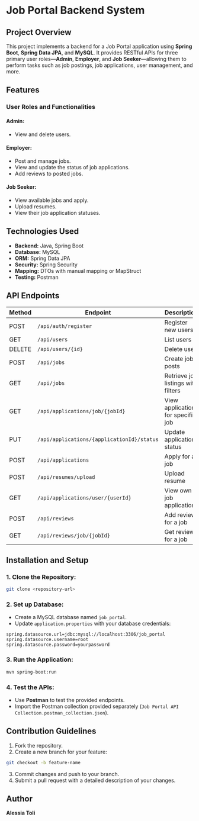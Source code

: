 # Job Portal Backend System

## Project Overview
This project implements a backend for a Job Portal application using **Spring Boot**, **Spring Data JPA**, and **MySQL**. It provides RESTful APIs for three primary user roles—**Admin**, **Employer**, and **Job Seeker**—allowing them to perform tasks such as job postings, job applications, user management, and more.

## Features
### User Roles and Functionalities

#### Admin:
- View and delete users.

#### Employer:
- Post and manage jobs.
- View and update the status of job applications.
- Add reviews to posted jobs.

#### Job Seeker:
- View available jobs and apply.
- Upload resumes.
- View their job application statuses.

## Technologies Used
- **Backend:** Java, Spring Boot
- **Database:** MySQL
- **ORM:** Spring Data JPA
- **Security:** Spring Security
- **Mapping:** DTOs with manual mapping or MapStruct
- **Testing:** Postman

## API Endpoints

| Method | Endpoint                               | Description                              | Role             |
|--------|----------------------------------------|------------------------------------------|------------------|
| POST   | `/api/auth/register`                   | Register new users                       | All Users        |
| GET    | `/api/users`                           | List users                               | Admin Only       |
| DELETE | `/api/users/{id}`                      | Delete user                              | Admin Only       |
| POST   | `/api/jobs`                            | Create job posts                         | Employer/Admin   |
| GET    | `/api/jobs`                            | Retrieve job listings with filters       | All Users        |
| GET    | `/api/applications/job/{jobId}`        | View applications for specific job       | Employer/Admin   |
| PUT    | `/api/applications/{applicationId}/status` | Update application status            | Employer Only    |
| POST   | `/api/applications`                    | Apply for a job                          | Job Seeker Only  |
| POST   | `/api/resumes/upload`                  | Upload resume                            | Job Seeker Only  |
| GET    | `/api/applications/user/{userId}`      | View own job applications                | Job Seeker Only  |
| POST   | `/api/reviews`                         | Add review for a job                     | Employer Only    |
| GET    | `/api/reviews/job/{jobId}`             | Get reviews for a job                    | All Users        |

## Installation and Setup

### 1. Clone the Repository:
```bash
git clone <repository-url>
```

### 2. Set up Database:
- Create a MySQL database named `job_portal`.
- Update `application.properties` with your database credentials:

```properties
spring.datasource.url=jdbc:mysql://localhost:3306/job_portal
spring.datasource.username=root
spring.datasource.password=yourpassword
```

### 3. Run the Application:
```bash
mvn spring-boot:run
```

### 4. Test the APIs:
- Use **Postman** to test the provided endpoints.
- Import the Postman collection provided separately (`Job Portal API Collection.postman_collection.json`).

## Contribution Guidelines
1. Fork the repository.
2. Create a new branch for your feature:
```bash
git checkout -b feature-name
```
3. Commit changes and push to your branch.
4. Submit a pull request with a detailed description of your changes.

## Author
**Alessia Toli**

